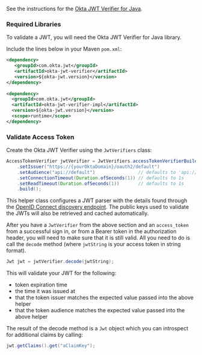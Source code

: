 See the instructions for the [Okta JWT Verifier for Java](https://github.com/okta/okta-jwt-verifier-java).

### Required Libraries

To validate a JWT, you will need the Okta JWT Verifier for Java library.

Include the lines below in your Maven `pom.xml`:

```xml
<dependency>
   <groupId>com.okta.jwt</groupId>
   <artifactId>okta-jwt-verifier</artifactId>
   <version>${okta-jwt.version}</version>
</dependency>
  
<dependency>
  <groupId>com.okta.jwt</groupId>
  <artifactId>okta-jwt-verifier-impl</artifactId>
  <version>${okta-jwt.version}</version>
  <scope>runtime</scope>
</dependency>
```

### Validate Access Token

Create the Okta JWT Verifier using the `JwtVerifiers` class:

```java
AccessTokenVerifier jwtVerifier = JwtVerifiers.accessTokenVerifierBuilder()
    .setIssuer("https://{yourOktaDomain}/oauth2/default")
    .setAudience("api://default")                // defaults to 'api://default'
    .setConnectionTimeout(Duration.ofSeconds(1)) // defaults to 1s
    .setReadTimeout(Duration.ofSeconds(1))       // defaults to 1s
    .build();
```

This helper class configures a JWT parser with the details found through the [OpenID Connect discovery endpoint](/docs/reference/api/oidc/#well-known-openid-configuration).  The public keys used to validate the JWTs will also be retrieved and cached automatically.

After you have a `JwtVerifier` from the above section and an `access_token` from a successful sign in, or
from a Bearer token in the authorization header, you will need to make sure that it is still valid.
All you need to do is call the `decode` method (where `jwtString` is your access token in string format).

```java
Jwt jwt = jwtVerifier.decode(jwtString);
```

This will validate your JWT for the following:

- token expiration time
- the time it was issued at
- that the token issuer matches the expected value passed into the above helper
- that the token audience matches the expected value passed into the above helper

The result of the decode method is a `Jwt` object which you can introspect for additional claims by calling:

```java
jwt.getClaims().get("aClaimKey");
```
